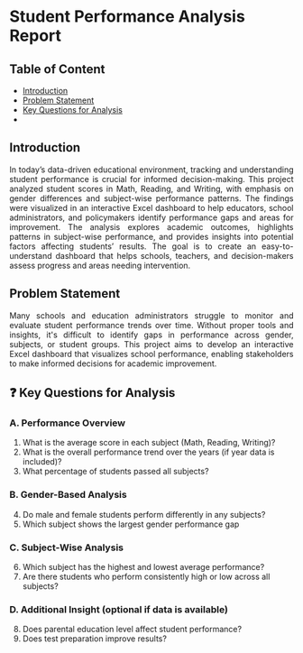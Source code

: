 # **Student Performance Analysis Report**

## Table of Content
- [Introduction](#Introduction)
- [Problem Statement](#Problem-Statement)
- [Key Questions for Analysis](#-key-questions-for-analysis)
- 
## Introduction
<p align="justify">
In today’s data-driven educational environment, tracking and understanding student performance is crucial for informed decision-making. This project analyzed student scores in Math, Reading, and Writing, with emphasis on gender differences and subject-wise performance patterns. The findings were visualized in an interactive Excel dashboard to help educators, school administrators, and policymakers identify performance gaps and areas for improvement. The analysis explores academic outcomes, highlights patterns in subject-wise performance, and provides insights into potential factors affecting students’ results. The goal is to create an easy-to-understand dashboard that helps schools, teachers, and decision-makers assess progress and areas needing intervention.
</p>

## Problem Statement
<p align="justify">
	Many schools and education administrators struggle to monitor and evaluate student performance trends over time. Without proper tools and insights, it's difficult to identify gaps in performance across gender, subjects, or student groups. This project aims to develop an interactive Excel dashboard that visualizes school performance, enabling stakeholders to make informed decisions for academic improvement.
</p>

## ❓ Key Questions for Analysis
### A. Performance Overview
1. What is the average score in each subject (Math, Reading, Writing)?
2. What is the overall performance trend over the years (if year data is included)?
3. What percentage of students passed all subjects?

### B. Gender-Based Analysis
4. Do male and female students perform differently in any subjects?
5. Which subject shows the largest gender performance gap

### C. Subject-Wise Analysis
6. Which subject has the highest and lowest average performance?
7. Are there students who perform consistently high or low across all subjects?

### D. Additional Insight (optional if data is available)
8. Does parental education level affect student performance?
9. Does test preparation improve results?
	

